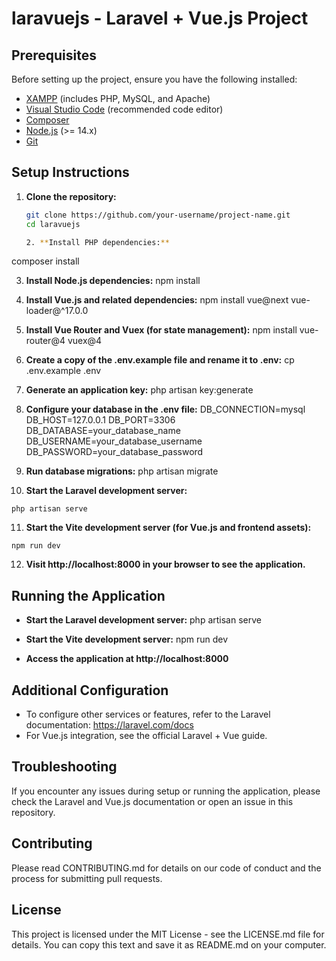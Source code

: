 # laravuejs - Laravel + Vue.js Project

## Prerequisites

Before setting up the project, ensure you have the following installed:

- [XAMPP](https://www.apachefriends.org/download.html) (includes PHP, MySQL, and Apache)
- [Visual Studio Code](https://code.visualstudio.com/download) (recommended code editor)
- [Composer](https://getcomposer.org/download/)
- [Node.js](https://nodejs.org/en/download/) (>= 14.x)
- [Git](https://git-scm.com/downloads)

## Setup Instructions

1. **Clone the repository:**
   ```bash
   git clone https://github.com/your-username/project-name.git
   cd laravuejs

   2. **Install PHP dependencies:**
composer install


3. **Install Node.js dependencies:**
npm install


4. **Install Vue.js and related dependencies:**
npm install vue@next vue-loader@^17.0.0


5. **Install Vue Router and Vuex (for state management):**
npm install vue-router@4 vuex@4


6. **Create a copy of the .env.example file and rename it to .env:**
cp .env.example .env


7. **Generate an application key:**
php artisan key:generate


8. **Configure your database in the .env file:**
DB_CONNECTION=mysql
DB_HOST=127.0.0.1
DB_PORT=3306
DB_DATABASE=your_database_name
DB_USERNAME=your_database_username
DB_PASSWORD=your_database_password


9. **Run database migrations:**
php artisan migrate


10. **Start the Laravel development server:**
 ```
 php artisan serve
 ```

11. **Start the Vite development server (for Vue.js and frontend assets):**
 ```
 npm run dev
 ```

12. **Visit http://localhost:8000 in your browser to see the application.**

## Running the Application

- **Start the Laravel development server:**
php artisan serve


- **Start the Vite development server:**
npm run dev


- **Access the application at http://localhost:8000**

## Additional Configuration

- To configure other services or features, refer to the Laravel documentation: https://laravel.com/docs
- For Vue.js integration, see the official Laravel + Vue guide.

## Troubleshooting

If you encounter any issues during setup or running the application, please check the Laravel and Vue.js documentation or open an issue in this repository.

## Contributing

Please read CONTRIBUTING.md for details on our code of conduct and the process for submitting pull requests.

## License

This project is licensed under the MIT License - see the LICENSE.md file for details.
You can copy this text and save it as README.md on your computer.
